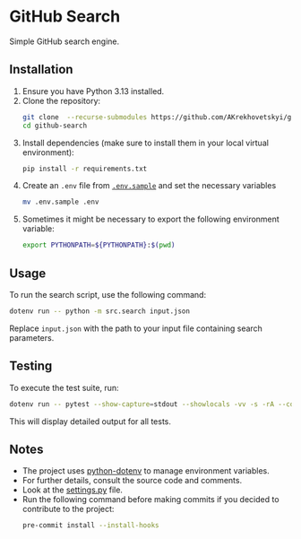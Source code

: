 # GitHub Search

Simple GitHub search engine.

## Installation

1. Ensure you have Python 3.13 installed.
1. Clone the repository:
   ```sh
   git clone  --recurse-submodules https://github.com/AKrekhovetskyi/github-search.git
   cd github-search
   ```
1. Install dependencies (make sure to install them in your local virtual environment):
   ```sh
   pip install -r requirements.txt
   ```
1. Create an `.env` file from [`.env.sample`](./.env.sample) and set the necessary variables
   ```bash
   mv .env.sample .env
   ```
1. Sometimes it might be necessary to export the following environment variable:
   ```bash
   export PYTHONPATH=${PYTHONPATH}:$(pwd)
   ```

## Usage

To run the search script, use the following command:

```sh
dotenv run -- python -m src.search input.json
```

Replace `input.json` with the path to your input file containing search parameters.

## Testing

To execute the test suite, run:

```sh
dotenv run -- pytest --show-capture=stdout --showlocals -vv -s -rA --cov-fail-under=90 --cov=src tests
```

This will display detailed output for all tests.

## Notes

- The project uses [python-dotenv](https://pypi.org/project/python-dotenv/) to manage environment variables.
- For further details, consult the source code and comments.
- Look at the [settings.py](./src/settings.py) file.
- Run the following command before making commits if you decided to contribute to the project:
  ```bash
  pre-commit install --install-hooks
  ```
